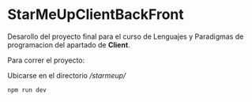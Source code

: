 # StarMeUpClientBackFront

Desarollo del proyecto final para el curso de Lenguajes y Paradigmas de programacion del apartado de **Client**.

Para correr el proyecto:

Ubicarse en el directorio */starmeup/*

`npm run dev`